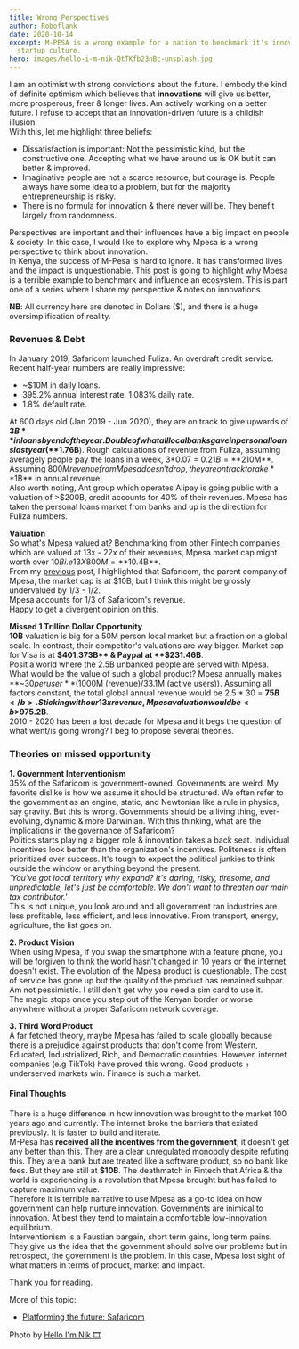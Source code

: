 ```yaml
---
title: Wrong Perspectives
author: Roboflank
date: 2020-10-14
excerpt: M-PESA is a wrong example for a nation to benchmark it's innovation &
  startup culture.
hero: images/hello-i-m-nik-QtTKfb23nBc-unsplash.jpg
---
```

I am an optimist with strong convictions about the future. I embody the kind of
definite optimism which believes that **innovations** will give us better, more
prosperous, freer & longer lives. Am actively working on a better future. I
refuse to accept that an innovation-driven future is a childish illusion. <br/>
With this, let me highlight three beliefs:

* Dissatisfaction is important: Not the pessimistic kind, but the constructive
  one. Accepting what we have around us is OK but it can better & improved.
* Imaginative people are not a scarce resource, but courage is. People always
  have some idea to a problem, but for the majority entrepreneurship is risky.
* There is no formula for innovation & there never will be. They benefit
  largely from randomness.

Perspectives are important and their influences have a big impact on people &
society. In this case, I would like to explore why Mpesa is a wrong perspective
to think about innovation. <br/> In Kenya, the success of M-Pesa is hard to
ignore. It has transformed lives and the impact is unquestionable. This post is
going to highlight why Mpesa is a terrible example to benchmark and influence an
ecosystem. This is part one of a series where I share my perspective & notes on
innovations.

**NB**: All currency here are denoted in Dollars ($), and there is a huge
oversimplification of reality. <br/>

### Revenues & Debt

In January 2019, Safaricom launched Fuliza. An
overdraft credit service. Recent half-year numbers are really impressive:

* ~$10M in daily loans.
* 395.2% annual interest rate. 1.083% daily rate.
* 1.8% default rate.

At 600 days old (Jan 2019 - Jun 2020), they are on track to give upwards of
**$3B** in loans by end of the year. Double of what all local banks gave in
personal loans last year (**$1.76B**). Rough calculations of revenue from
Fuliza, assuming averagely people pay the loans in a week, 3*0.07 =
$0.21B = **$210M**. <br/>Assuming $800M revenue from Mpesa doesn't drop, they
are on track to rake
**$1B** in annual revenue! <br/>
Also worth noting, Ant group which operates Alipay is going public with a valuation of >$200B,
credit accounts for 40% of their revenues. Mpesa has taken the personal loans
market from banks and up is the direction for Fuliza numbers.

**Valuation** <br/> So what's Mpesa valued at? Benchmarking from other Fintech
companies which are valued at 13x - 22x of their revenues, Mpesa market cap
might worth over
$10B i.e 13 X 800M = **$10.4B**. <br/>
From my [previous](https://wamburu.codes/Platforming-the-future:-Safaricom) post, I highlighted that Safaricom, the parent company of Mpesa, the market cap is at $10B,
but I think this might be grossly undervalued by 1/3 - 1/2. <br/> Mpesa accounts
for 1/3 of Safaricom's revenue. <br/> Happy to get a divergent opinion on this.

**Missed 1 Trillion Dollar Opportunity** <br/> **10B** valuation is big for a
50M person local market but a fraction on a global scale. In contrast, their
competitor's valuations are way bigger. Market cap for Visa is at **$401.373B**
& Paypal at **$231.46B**. <br/> Posit a world where the 2.5B unbanked people
are served with Mpesa. What would be the value of such a global product? Mpesa
annually makes **~$30 per user**
($1000M (revenue)/33.1M (active users)). Assuming all factors constant, the total global annual revenue would be 2.5 * 30 = <b>$75B</b>.
Sticking with our 13x revenue, Mpesa valuation would be <b>$975.2B</b>. <br/>
2010 - 2020 has been a lost decade for Mpesa and it begs the question of what
went/is going wrong? I beg to propose several theories.

### Theories on missed opportunity

 **1. Government Interventionism** <br/> 35% of the Safaricom is
government-owned. Governments are weird. My favorite dislike is how we assume it
should be structured. We often refer to the government as an engine, static, and
Newtonian like a rule in physics, say gravity. But this is wrong. Governments
should be a living thing, ever-evolving, dynamic & more Darwinian. With this
thinking, what are the implications in the governance of Safaricom? <br/>
Politics starts playing a bigger role & innovation takes a back seat. Individual
incentives look better than the organization's incentives. Politeness is often
prioritized over success. It's tough to expect the political junkies to think
outside the window or anything beyond the present. <br/> *'You've got local
territory why expand? It's daring, risky, tiresome, and unpredictable, let's
just be comfortable. We don't want to threaten our main tax contributor.'* <br/>
This is not unique, you look around and all government ran industries are less
profitable, less efficient, and less innovative. From transport, energy,
agriculture, the list goes on.

**2. Product Vision** <br/> When using Mpesa, if you swap the smartphone with a
feature phone, you will be forgiven to think the world hasn't changed in 10
years or the internet doesn't exist. The evolution of the Mpesa product is
questionable. The cost of service has gone up but the quality of the product has
remained subpar. Am not pessimistic. I still don't get why you need a sim card
to use it. <br/> The magic stops once you step out of the Kenyan border or worse
anywhere without a proper Safaricom network coverage.

**3. Third Word Product** <br/> A far fetched theory, maybe Mpesa has failed to
scale globally because there is a prejudice against products that don't come
from Western, Educated, Industrialized, Rich, and Democratic countries. However,
internet companies (e.g TikTok) have proved this wrong. Good products +
underserved markets win. Finance is such a market.

#### Final Thoughts

There is a huge difference in how innovation was brought to the market 100 years
ago and currently. The internet broke the barriers that existed previously. It
is faster to build and iterate. <br/> M-Pesa has **received all the incentives
from the government**, it doesn't get any better than this. They are a clear
unregulated monopoly despite refuting this. They are a bank but are treated like
a software product, so no bank like fees. But they are still at **$10B**. The
deathmatch in Fintech that Africa & the world is experiencing is a revolution
that Mpesa brought but has failed to capture maximum value. <br/> Therefore it
is terrible narrative to use Mpesa as a go-to idea on how government can help
nurture innovation. Governments are inimical to innovation. At best they tend to
maintain a comfortable low-innovation equilibrium. <br/> Interventionism is a
Faustian bargain, short term gains, long term pains. They give us the idea that
the government should solve our problems but in retrospect, the government is
the problem. In this case, Mpesa lost sight of what matters in terms of product,
market and impact.

Thank you for reading.

More of this topic:

* [Platforming the future: Safaricom](https://wamburu.codes/Platforming-the-future:-Safaricom)

Photo by [Hello I'm Nik 🎞](https://unsplash.com/@helloimnik)